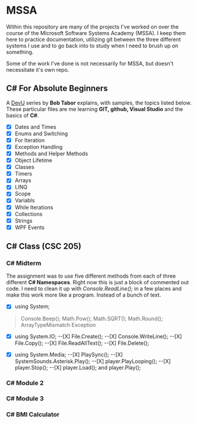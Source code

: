 # MSSA
Within this repository are many of the projects I've worked on over the course of the Microsoft Software Systems Academy (MSSA). I keep them here to practice documentation, utilizing git between the three different systems I use and to go back into to study when I need to brush up on something. 

Some of the work I've done is not necessarily for MSSA, but doesn't necessitate it's own repo. 

C# For Absolute Beginners
---------------
A [DevU](https://channel9.msdn.com/Series/CSharp-Fundamentals-for-Absolute-Beginners?l=Lvld4EQIC_2706218949) series by **Bob Tabor** explains, with samples, the topics listed below. These particular files are me learning **GIT, github, Visual Studio** and the basics of **C#**.

- [X] Dates and Times
- [X] Enums and Switching
- [X] For Iteration
- [X] Exception Handling
- [X] Methods and Helper Methods
- [X] Object Lifetime
- [X] Classes
- [X] Timers
- [X] Arrays
- [X] LINQ
- [X] Scope
- [X] Variabls
- [X] While Iterations
- [X] Collections
- [X] Strings
- [X] WPF Events

C# Class (CSC 205)
---------------
### C# Midterm
The assignment was to use five different methods from each of three different **C# Namespaces**. Right now this is just a block of commented out code. I need to clean it up with *Console.ReadLine();* in a few places and make this work more like a program. Instead of a bunch of text.

-[X] using System;
>Console.Beep();
>Math.Pow();
>Math.SQRT();
>Math.Round();
>ArrayTypeMismatch Exception

-[X] using System.IO;
--[X] File.Create();
--[X] Console.WriteLine();
--[X] File.Copy();
--[X] File.ReadAllText();
--[X] File.Delete();

-[X] using System.Media;
--[X] PlaySync();
--[X] SystemSounds.Asterisk.Play();
--[X] player.PlayLooping();
--[X] player.Stop();
--[X] player.Load(); and player.Play();


### C# Module 2

### C# Module 3

### C# BMI Calculator